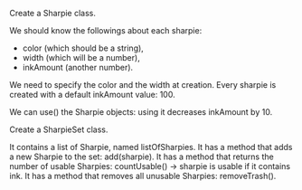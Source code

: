 Create a Sharpie class.

We should know the followings about each sharpie:

- color (which should be a string),
- width (which will be a number),
- inkAmount (another number).

We need to specify the color and the width at creation.
Every sharpie is created with a default inkAmount value: 100.

We can use() the Sharpie objects: using it decreases inkAmount by 10.

Create a SharpieSet class.

It contains a list of Sharpie, named listOfSharpies.
It has a method that adds a new Sharpie to the set: add(sharpie).
It has a method that returns the number of usable Sharpies:
countUsable() -> sharpie is usable if it contains ink.
It has a method that removes all unusable Sharpies: removeTrash().

